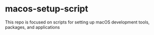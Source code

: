 # macos-setup-script
 This repo is focused on scripts for setting up macOS development tools, packages, and applications
